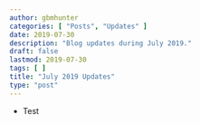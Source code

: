 ```yaml
---
author: gbmhunter
categories: [ "Posts", "Updates" ]
date: 2019-07-30
description: "Blog updates during July 2019."
draft: false
lastmod: 2019-07-30
tags: [ ]
title: "July 2019 Updates"
type: "post"
---
```


* Test